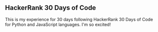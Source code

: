 ## HackerRank 30 Days of Code
This is my experience for 30 days following HackerRank 30 Days of Code for Python and JavaScript languages.  I'm so excited!
